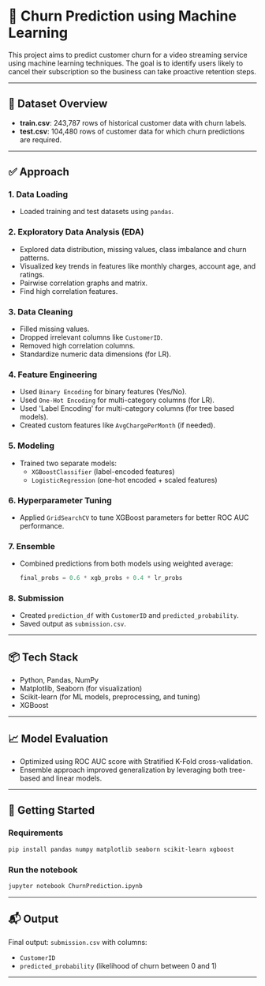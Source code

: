 
# 🔄 Churn Prediction using Machine Learning

This project aims to predict customer churn for a video streaming service using machine learning techniques. The goal is to identify users likely to cancel their subscription so the business can take proactive retention steps.

---

## 📁 Dataset Overview

- **train.csv**: 243,787 rows of historical customer data with churn labels.
- **test.csv**: 104,480 rows of customer data for which churn predictions are required.

---

## ✅ Approach

### 1. Data Loading
- Loaded training and test datasets using `pandas`.

### 2. Exploratory Data Analysis (EDA)
- Explored data distribution, missing values, class imbalance and churn patterns.
- Visualized key trends in features like monthly charges, account age, and ratings.
- Pairwise correlation graphs and matrix.
- Find high correlation features.

### 3. Data Cleaning
- Filled missing values.
- Dropped irrelevant columns like `CustomerID`.
- Removed high correlation columns.
- Standardize numeric data dimensions (for LR).

### 4. Feature Engineering
- Used `Binary Encoding` for binary features (Yes/No).
- Used `One-Hot Encoding` for multi-category columns (for LR).
- Used 'Label Encoding' for multi-category columns (for tree based models).
- Created custom features like `AvgChargePerMonth` (if needed).

### 5. Modeling
- Trained two separate models:
  - `XGBoostClassifier` (label-encoded features)
  - `LogisticRegression` (one-hot encoded + scaled features)

### 6. Hyperparameter Tuning
- Applied `GridSearchCV` to tune XGBoost parameters for better ROC AUC performance.

### 7. Ensemble
- Combined predictions from both models using weighted average:
  ```python
  final_probs = 0.6 * xgb_probs + 0.4 * lr_probs
  ```

### 8. Submission
- Created `prediction_df` with `CustomerID` and `predicted_probability`.
- Saved output as `submission.csv`.

---

## 📦 Tech Stack

- Python, Pandas, NumPy
- Matplotlib, Seaborn (for visualization)
- Scikit-learn (for ML models, preprocessing, and tuning)
- XGBoost

---

## 📈 Model Evaluation

- Optimized using ROC AUC score with Stratified K-Fold cross-validation.
- Ensemble approach improved generalization by leveraging both tree-based and linear models.

---

## 🚀 Getting Started

### Requirements
```bash
pip install pandas numpy matplotlib seaborn scikit-learn xgboost
```

### Run the notebook
```bash
jupyter notebook ChurnPrediction.ipynb
```

---

## 📬 Output

Final output: `submission.csv` with columns:
- `CustomerID`
- `predicted_probability` (likelihood of churn between 0 and 1)

---

